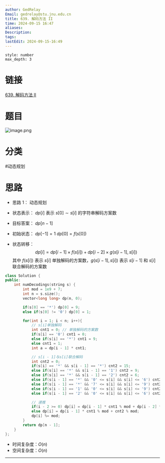 ```yaml
---
author: GedRelay
Email: gedrelay@stu.jnu.edu.cn
title: 639. 解码方法 II
time: 2024-09-15 16:47
aliases: 
Description: 
tags: 
lastEdit: 2024-09-15-16:49
---
```


```toc
style: number
max_depth: 3
```

# 链接
[639. 解码方法 II](https://leetcode.cn/problems/decode-ways-ii/) 

# 题目
![image.png](https://ged-pic-bed.oss-cn-guangzhou.aliyuncs.com/img/202409151648814.png)


# 分类
#动态规划 

# 思路
- 思路 1：
动态规划
- 状态表示：
${dp\left[ i \right]  }$ 表示 ${s\left[ 0 \right] \sim s\left[ i \right]  }$ 的字符串解码方案数

- 目标答案：
${dp\left[ n-1 \right]  }$ 

- 初始状态：
${dp\left[ -1 \right] =1 }$ 
${dp\left[ 0 \right] =f\left( s\left[ 0 \right]  \right)  }$ 

- 状态转移：
$$
dp\left[ i \right] =dp\left[ i-1 \right]\times f\left( s\left[ i \right]  \right) +dp\left[ i-2 \right] \times g\left( s\left[ i-1 \right] ,s\left[ i \right]  \right) 
$$
其中 ${f\left( s\left[ i \right]  \right)  }$ 表示 ${s\left[ i \right]  }$ 单独解码的方案数，${g\left( s\left[ i-1 \right] ,s\left[ i \right]  \right)  }$ 表示 ${s\left[ i-1 \right]  }$ 和 ${s\left[ i \right]  }$ 联合解码的方案数


```cpp
class Solution {
public:
    int numDecodings(string s) {
        int mod = 1e9 + 7;
        int n = s.size();
        vector<long long> dp(n, 0);

        if(s[0] == '*') dp[0] = 9;
        else if(s[0] != '0') dp[0] = 1;

        for(int i = 1; i < n; i++){
            // s[i]单独解码
            int cnt1 = 0; // 单独解码的方案数
            if(s[i] == '0') cnt1 = 0;
            else if(s[i] == '*') cnt1 = 9;
            else cnt1 = 1;
            int a = dp[i - 1] * cnt1;

            // s[i - 1]与s[i]联合解码
            int cnt2 = 0;
            if(s[i] == '*' && s[i - 1] == '*') cnt2 = 15;
            else if(s[i] == '*' && s[i - 1] == '1') cnt2 = 9;
            else if(s[i] == '*' && s[i - 1] == '2') cnt2 = 6;
            else if(s[i - 1] == '*' && '0' <= s[i] && s[i] <= '6') cnt2 = 2;
            else if(s[i - 1] == '*' && '7' <= s[i] && s[i] <= '9') cnt2 = 1;
            else if(s[i - 1] == '1' && '0' <= s[i] && s[i] <= '9') cnt2 = 1;
            else if(s[i - 1] == '2' && '0' <= s[i] && s[i] <= '6') cnt2 = 1;

            // 递推
            if(i - 2 >= 0) dp[i] = dp[i - 1] * cnt1 % mod + dp[i - 2] * cnt2 % mod;
            else dp[i] = dp[i - 1] * cnt1 % mod + cnt2 % mod;
            dp[i] %= mod;
        }
        return dp[n - 1];
    }
};
```


- 时间复杂度：${O\left( n \right)  }$ 
- 空间复杂度：${O\left( n \right)  }$ 


---

